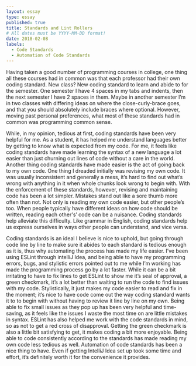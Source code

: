 ```yaml
---
layout: essay
type: essay
published: true
title: Standards and Lint Rollers
# All dates must be YYYY-MM-DD format!
date: 2018-02-08
labels:
  - Code Standards
  - Automation of Code Standards
---
```


Having taken a good number of programming courses in college, one thing all these courses had in common was that each professor had their own coding standard. New class? New coding standard to learn and abide to for the semester. One semester I have 4 spaces in my tabs and indents, then the next semester I have 2 spaces in them. Maybe in another semester I’m in two classes with differing ideas on where the close-curly-brace goes, and that you should absolutely include braces where optional. However, moving past personal preferences, what most of these standards had in common was programming common sense. 

While, in my opinion, tedious at first, coding standards have been very helpful for me. As a student, it has helped me understand languages better by getting to know what is expected from my code. For me, it feels like coding standards have made learning the syntax of a new language a lot easier than just churning out lines of code without a care in the world. Another thing coding standards have made easier is the act of going back to my own code. One thing I dreaded initially was revising my own code. It was usually inconsistent and generally a mess, it’s hard to find out what’s wrong with anything in it when whole chunks look wrong to begin with. With the enforcement of these standards, however, revising and maintaining code has been a lot simpler. Mistakes stand out like a sore thumb more often than not. Not only is reading my own code easier, but other people’s too. When people typically have different ideas on how code should be written, reading each other's’ code can be a nuisance. Coding standards help alleviate this difficulty. Like grammar in English, coding standards help us express ourselves in ways other people can understand, and vice versa. 

Coding standards is an ideal I believe is nice to uphold, but going through code line by line to make sure it abides to each standard is tedious enough as it is, thus why automating the process has made my life easier. I’ve been using ESLint through intelliJ Idea, and being able to have my programming errors, bugs, and stylistic errors pointed out to me while I’m working has made the programming process go by a lot faster. While it can be a bit irritating to have to fix lines to get ESLint to show me it’s seal of approval, a green checkmark, it’s a lot better than waiting to run the code to find issues with my code. Stylistically, it just makes my code easier to read and fix in the moment; it’s nice to have code come out the way coding standard wants it to to begin with without having to review it line by line on my own. Being able to fix small issues as they pop up has been very helpful and time-saving, as it feels like the issues I waste the most time on are little mistakes in syntax. ESLint has also helped me work with the code standards in mind, so as not to get a red cross of disapproval. Getting the green checkmark is also a little bit satisfying to get, it makes coding a bit more enjoyable. Being able to code consistently according to the standards has made reading my own code less tedious as well. Automation of code standards has been a nice thing to have. Even if getting IntelliJ Idea set up took some time and effort, it’s definitely worth it for the convenience it provides. 
 
